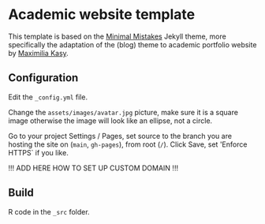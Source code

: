 # Academic website template

This template is based on the [Minimal Mistakes](https://mmistakes.github.io/minimal-mistakes/) Jekyll theme, more specifically the adaptation of the (blog) theme to academic portfolio website by [Maximilia Kasy](https://github.com/maxkasy/home).

## Configuration

Edit the `_config.yml` file.

Change the `assets/images/avatar.jpg` picture, make sure it is a square image otherwise the image will look like an ellipse, not a circle.

Go to your project Settings / Pages, set source to the branch you are hosting the site on (`main`, `gh-pages`), from root (`/`). Click Save, set 'Enforce HTTPS` if you like.

!!! ADD HERE HOW TO SET UP CUSTOM DOMAIN !!!

## Build

R code in the `_src` folder.

